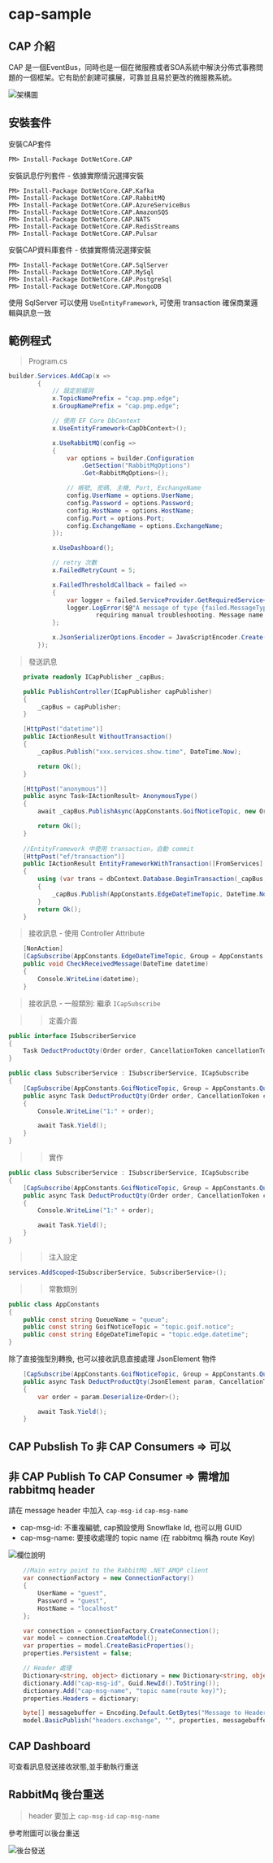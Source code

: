 # cap-sample

## CAP 介紹

CAP 是一個EventBus，同時也是一個在微服務或者SOA系統中解決分佈式事務問題的一個框架。它有助於創建可擴展，可靠並且易於更改的微服務系統。


![架構圖](/imgs/2.png)

## 安裝套件

安裝CAP套件

```shell
PM> Install-Package DotNetCore.CAP
```

安裝訊息佇列套件 - 依據實際情況選擇安裝

```shell
PM> Install-Package DotNetCore.CAP.Kafka
PM> Install-Package DotNetCore.CAP.RabbitMQ
PM> Install-Package DotNetCore.CAP.AzureServiceBus
PM> Install-Package DotNetCore.CAP.AmazonSQS
PM> Install-Package DotNetCore.CAP.NATS
PM> Install-Package DotNetCore.CAP.RedisStreams
PM> Install-Package DotNetCore.CAP.Pulsar

```

安裝CAP資料庫套件 - 依據實際情況選擇安裝

```shell
PM> Install-Package DotNetCore.CAP.SqlServer
PM> Install-Package DotNetCore.CAP.MySql
PM> Install-Package DotNetCore.CAP.PostgreSql
PM> Install-Package DotNetCore.CAP.MongoDB
```

使用 SqlServer 可以使用 `UseEntityFramework`, 可使用 transaction 確保商業邏輯與訊息一致

## 範例程式

> Program.cs

```csharp
builder.Services.AddCap(x =>
        {
            // 設定前綴詞
            x.TopicNamePrefix = "cap.pmp.edge";
            x.GroupNamePrefix = "cap.pmp.edge";

            // 使用 EF Core DbContext
            x.UseEntityFramework<CapDbContext>();

            x.UseRabbitMQ(config =>
            {
                var options = builder.Configuration
                    .GetSection("RabbitMqOptions")
                    .Get<RabbitMqOptions>();

                // 帳號, 密碼, 主機, Port, ExchangeName
                config.UserName = options.UserName;
                config.Password = options.Password;
                config.HostName = options.HostName;
                config.Port = options.Port;
                config.ExchangeName = options.ExchangeName;
            });

            x.UseDashboard();

            // retry 次數
            x.FailedRetryCount = 5;

            x.FailedThresholdCallback = failed =>
            {
                var logger = failed.ServiceProvider.GetRequiredService<ILogger<Program>>();
                logger.LogError($@"A message of type {failed.MessageType} failed after executing {x.FailedRetryCount} several times,
                        requiring manual troubleshooting. Message name: {failed.Message.GetName()}");
            };

            x.JsonSerializerOptions.Encoder = JavaScriptEncoder.Create(UnicodeRanges.All);
        });
```

> 發送訊息

```csharp
    private readonly ICapPublisher _capBus;

    public PublishController(ICapPublisher capPublisher)
    {
        _capBus = capPublisher;
    }

    [HttpPost("datetime")]
    public IActionResult WithoutTransaction()
    {
        _capBus.Publish("xxx.services.show.time", DateTime.Now);

        return Ok();
    }

    [HttpPost("anonymous")]
    public async Task<IActionResult> AnonymousType()
    {
        await _capBus.PublishAsync(AppConstants.GoifNoticeTopic, new OrderP { OrderId = 1, ProductId = 100, Qty = 20 });

        return Ok();
    }
    
    //EntityFramework 中使用 transaction，自動 commit
    [HttpPost("ef/transaction")]
    public IActionResult EntityFrameworkWithTransaction([FromServices] CapDbContext dbContext)
    {
        using (var trans = dbContext.Database.BeginTransaction(_capBus, autoCommit: true))
        {            
            _capBus.Publish(AppConstants.EdgeDateTimeTopic, DateTime.Now);
        }
        return Ok();
    }
```

> 接收訊息 - 使用 Controller Attribute

```csharp
    [NonAction]
    [CapSubscribe(AppConstants.EdgeDateTimeTopic, Group = AppConstants.QueueName)]
    public void CheckReceivedMessage(DateTime datetime)
    {
        Console.WriteLine(datetime);
    }
```

> 接收訊息 - 一般類別: 繼承 `ICapSubscribe`

>> 定義介面

```csharp
public interface ISubscriberService
{
    Task DeductProductQty(Order order, CancellationToken cancellationToken);
}

public class SubscriberService : ISubscriberService, ICapSubscribe
{
    [CapSubscribe(AppConstants.GoifNoticeTopic, Group = AppConstants.QueueName)]
    public async Task DeductProductQty(Order order, CancellationToken cancellationToken)
    {
        Console.WriteLine("1:" + order);

        await Task.Yield();
    }
}
```

>> 實作

```csharp
public class SubscriberService : ISubscriberService, ICapSubscribe
{
    [CapSubscribe(AppConstants.GoifNoticeTopic, Group = AppConstants.QueueName)]
    public async Task DeductProductQty(Order order, CancellationToken cancellationToken)
    {
        Console.WriteLine("1:" + order);

        await Task.Yield();
    }
}
```

>> 注入設定

```csharp
services.AddScoped<ISubscriberService, SubscriberService>();
```

>> 常數類別

```csharp
public class AppConstants
{
    public const string QueueName = "queue";
    public const string GoifNoticeTopic = "topic.goif.notice";
    public const string EdgeDateTimeTopic = "topic.edge.datetime";
}
```

除了直接強型別轉換, 也可以接收訊息直接處理 JsonElement 物件

```csharp
    [CapSubscribe(AppConstants.GoifNoticeTopic, Group = AppConstants.QueueName)]
    public async Task DeductProductQty(JsonElement param, CancellationToken cancellationToken)
    {
        var order = param.Deserialize<Order>();

        await Task.Yield();
    }
```

## CAP Pubslish To 非 CAP Consumers => 可以

## 非 CAP Publish To CAP Consumer => 需增加 rabbitmq header

請在 message header 中加入 `cap-msg-id` `cap-msg-name`

- cap-msg-id: 不重複編號, cap預設使用 Snowflake Id, 也可以用 GUID
- cap-msg-name: 要接收處理的 topic name (在 rabbitmq 稱為 route Key)

![欄位說明](/imgs/1.png)

```csharp
    //Main entry point to the RabbitMQ .NET AMQP client
    var connectionFactory = new ConnectionFactory()
    {
        UserName = "guest",
        Password = "guest",
        HostName = "localhost"
    };

    var connection = connectionFactory.CreateConnection();
    var model = connection.CreateModel();
    var properties = model.CreateBasicProperties();
    properties.Persistent = false;

    // Header 處理
    Dictionary<string, object> dictionary = new Dictionary<string, object>();
    dictionary.Add("cap-msg-id", Guid.NewId().ToString());
    dictionary.Add("cap-msg-name", "topic name(route key)");
    properties.Headers = dictionary;

    byte[] messagebuffer = Encoding.Default.GetBytes("Message to Headers Exchange 'format=pdf' ");
    model.BasicPublish("headers.exchange", "", properties, messagebuffer);
```

## CAP Dashboard

可查看訊息發送接收狀態,並手動執行重送

## RabbitMq 後台重送

> header 要加上 `cap-msg-id` `cap-msg-name`

參考附圖可以後台重送

![後台發送](/imgs/3.png)
